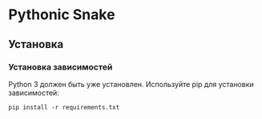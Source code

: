 # Pythonic Snake
 
## Установка

### Установка зависимостей
Python 3 должен быть уже установлен.
Используйте pip для установки зависимостей:

```
pip install -r requirements.txt
```
